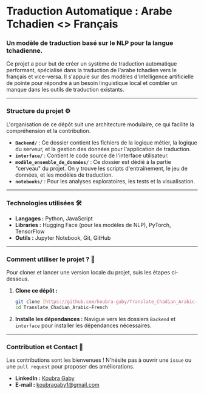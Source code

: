 # Traduction Automatique : Arabe Tchadien <> Français

### Un modèle de traduction basé sur le NLP pour la langue tchadienne.

Ce projet a pour but de créer un système de traduction automatique performant, spécialisé dans la traduction de l'arabe tchadien vers le français et vice-versa. Il s'appuie sur des modèles d'intelligence artificielle de pointe pour répondre à un besoin linguistique local et combler un manque dans les outils de traduction existants.

---

### Structure du projet ⚙️

L'organisation de ce dépôt suit une architecture modulaire, ce qui facilite la compréhension et la contribution.

* **`Backend/`** : Ce dossier contient les fichiers de la logique métier, la logique du serveur, et la gestion des données pour l'application de traduction.
* **`interface/`** : Contient le code source de l'interface utilisateur.
* **`modèle_ensemble_de_données/`** : Ce dossier est dédié à la partie "cerveau" du projet. On y trouve les scripts d'entraînement, le jeu de données, et les modèles de traduction.
* **`notebooks/`** : Pour les analyses exploratoires, les tests et la visualisation.

---

### Technologies utilisées 🛠️

* **Langages :** Python, JavaScript
* **Libraries :** Hugging Face (pour les modèles de NLP), PyTorch, TensorFlow
* **Outils :** Jupyter Notebook, Git, GitHub

---

### Comment utiliser le projet ? 🚀

Pour cloner et lancer une version locale du projet, suis les étapes ci-dessous.

1.  **Clone ce dépôt :**
    ```bash
    git clone [https://github.com/koubra-gaby/Translate_Chadian_Arabic-French.git](https://github.com/koubra-gaby/Translate_Chadian_Arabic-French.git)
    cd Translate_Chadian_Arabic-French
    ```
2.  **Installe les dépendances :**
    Navigue vers les dossiers `Backend` et `interface` pour installer les dépendances nécessaires.

---

### Contribution et Contact 💬

Les contributions sont les bienvenues ! N'hésite pas à ouvrir une `issue` ou une `pull request` pour proposer des améliorations.

* **LinkedIn :** [Koubra Gaby](https://www.linkedin.com/in/koubra-gaby-309a50250?lipi=urn%3Ali%3Apage%3Ad_flagship3_profile_view_base_contact_details%3BEnIDMuXQT%2B6S7wHraGiLNg%3D%3D)
* **E-mail :** koubragaby1@gmail.com
